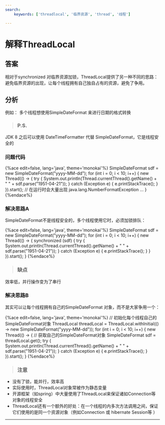 ```yaml
---
search:
    keywords: ['threadlocal', '临界资源', 'thread', '线程']

---
```


# 解释ThreadLocal

## 答案
相对于synchronized 对临界资源加锁，ThreadLocal提供了另一种不同的思路：避免临界资源的出现，让每个线程拥有自己独自占有的资源，避免了争用。

## 分析
例如：
多个线程想使用SimpleDateFormat 来进行日期的格式转换
> ### P.S.
JDK 8 之后可以使用 DateTimeFormatter 代替 SimpleDateFormat，它是线程安全的

### 问题代码

{%ace edit=false, lang='java', theme='monokai'%}
SimpleDateFormat sdf = new SimpleDateFormat("yyyy-MM-dd");
for (int i = 0; i < 10; i++) {
  new Thread(() -> {
    try {
      System.out.println(Thread.currentThread().getName() 
        + " " + sdf.parse("1951-04-21"));
    } catch (Exception e) {
      e.printStackTrace();
    }
  }).start();
  // 在运行时会大量出现 java.lang.NumberFormatException ...
}
{%endace%}

### 解决思路A
SimpleDateFormat不是线程安全的，多个线程使用它时，必须加锁排队：

{%ace edit=false, lang='java', theme='monokai'%}
SimpleDateFormat sdf = new SimpleDateFormat("yyyy-MM-dd");
for (int i = 0; i < 10; i++) {
  new Thread(() -> {
    synchronized (sdf) {
      try {
        System.out.println(Thread.currentThread().getName() 
          + " " + sdf.parse("1951-04-21"));
      } catch (Exception e) {
        e.printStackTrace();
      }
    }
  }).start();
}
{%endace%}

> ### 缺点
效率低，并行操作变为了串行

### 解决思路B
其实可以让每个线程拥有自己的SimpleDateFormat 对象，而不是大家争用一个：

{%ace edit=false, lang='java', theme='monokai'%}
// 初始化每个线程自己的SimpleDateFormat对象
ThreadLocal<SimpleDateFormat> threadLocal = 
    ThreadLocal.withInitial(() -> new SimpleDateFormat("yyyy-MM-dd"));
for (int i = 0; i < 10; i++) {
  new Thread(() -> {
    // 获取自己的SimpleDateFormat对象
    SimpleDateFormat sdf = threadLocal.get();
    try {
      System.out.println(Thread.currentThread().getName() 
        + " " + sdf.parse("1951-04-21"));
    } catch (Exception e) {
      e.printStackTrace();
    }
  }).start();
}
{%endace%}

> ### 注意
* 没有了锁，能并行，效率高
* 实际使用时，ThreadLocal对象常被作为静态变量
* 开源框架（如spring）中大量使用了ThreadLocal来保证诸如Connection等对象的线程安全
* ThreadLocal还有一个额外的好处：在一个线程的内多次方法调用之间，保证它们使用的是同一个资源对象（例如Connection 或 hibernate Session等 ）


---
